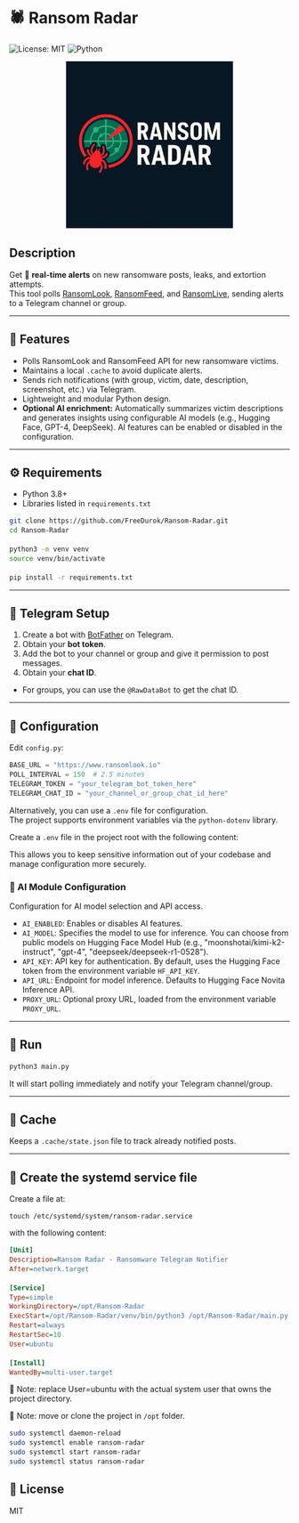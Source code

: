 # 🕷 Ransom Radar

![License: MIT](https://img.shields.io/badge/License-MIT-yellow.svg)
![Python](https://img.shields.io/badge/Python-3.8%2B-blue)


<p align="center">
  <img src=".img/Ransom Radar.png" alt="Ransom Radar Logo" width="300"/>
</p>

## Description
Get 🚨 **real-time alerts** on new ransomware posts, leaks, and extortion attempts.  
This tool polls [RansomLook](https://www.ransomlook.io), [RansomFeed](https://ransomfeed.it), and [RansomLive](https://www.ransomware.live), sending alerts to a Telegram channel or group.

---

## 🚀 Features
- Polls RansomLook and RansomFeed API for new ransomware victims.
- Maintains a local `.cache` to avoid duplicate alerts.
- Sends rich notifications (with group, victim, date, description, screenshot, etc.) via Telegram.
- Lightweight and modular Python design.
- **Optional AI enrichment:** Automatically summarizes victim descriptions and generates insights using configurable AI models (e.g., Hugging Face, GPT-4, DeepSeek). AI features can be enabled or disabled in the configuration.

---

## ⚙ Requirements
- Python 3.8+
- Libraries listed in `requirements.txt`

```bash
git clone https://github.com/FreeDurok/Ransom-Radar.git
cd Ransom-Radar

python3 -m venv venv
source venv/bin/activate

pip install -r requirements.txt
```

---
## 🔑 Telegram Setup
1. Create a bot with [BotFather](https://t.me/BotFather) on Telegram.
2. Obtain your **bot token**.
3. Add the bot to your channel or group and give it permission to post messages.
4. Obtain your **chat ID**.  
 - For groups, you can use the `@RawDataBot` to get the chat ID.
---

## 📝 Configuration
Edit `config.py`:

```python
BASE_URL = "https://www.ransomlook.io"
POLL_INTERVAL = 150  # 2.5 minutes
TELEGRAM_TOKEN = "your_telegram_bot_token_here"
TELEGRAM_CHAT_ID = "your_channel_or_group_chat_id_here"
```

Alternatively, you can use a `.env` file for configuration.  
The project supports environment variables via the `python-dotenv` library.

Create a `.env` file in the project root with the following content:

This allows you to keep sensitive information out of your codebase and manage configuration more securely.

### 🤖 AI Module Configuration

Configuration for AI model selection and API access.

- `AI_ENABLED`: Enables or disables AI features.
- `AI_MODEL`: Specifies the model to use for inference. You can choose from public models on Hugging Face Model Hub (e.g., "moonshotai/kimi-k2-instruct", "gpt-4", "deepseek/deepseek-r1-0528").
- `API_KEY`: API key for authentication. By default, uses the Hugging Face token from the environment variable `HF_API_KEY`.
- `API_URL`: Endpoint for model inference. Defaults to Hugging Face Novita Inference API.
- `PROXY_URL`: Optional proxy URL, loaded from the environment variable `PROXY_URL`.

---


## 🚀 Run

```bash
python3 main.py
```

It will start polling immediately and notify your Telegram channel/group.

---

## 📂 Cache

Keeps a `.cache/state.json` file to track already notified posts.

---

## 📜 Create the systemd service file

Create a file at:
```
touch /etc/systemd/system/ransom-radar.service
```

with the following content:

```ini
[Unit]
Description=Ransom Radar - Ransomware Telegram Notifier
After=network.target

[Service]
Type=simple
WorkingDirectory=/opt/Ransom-Radar
ExecStart=/opt/Ransom-Radar/venv/bin/python3 /opt/Ransom-Radar/main.py
Restart=always
RestartSec=10
User=ubuntu

[Install]
WantedBy=multi-user.target
```

🔎 Note: replace User=ubuntu with the actual system user that owns the project directory.

🔎 Note: move or clone the project in `/opt` folder.

```bash
sudo systemctl daemon-reload
sudo systemctl enable ransom-radar
sudo systemctl start ransom-radar
sudo systemctl status ransom-radar
```

## 📄 License

MIT



